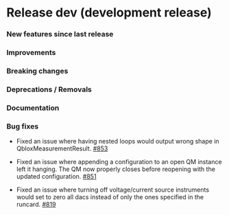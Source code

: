 # Release dev (development release)

### New features since last release

### Improvements

### Breaking changes

### Deprecations / Removals

### Documentation

### Bug fixes

- Fixed an issue where having nested loops would output wrong shape in QbloxMeasurementResult.
  [#853](https://github.com/qilimanjaro-tech/qililab/pull/853)

- Fixed an issue where appending a configuration to an open QM instance left it hanging. The QM now properly closes before reopening with the updated configuration.
  [#851](https://github.com/qilimanjaro-tech/qililab/pull/851)

- Fixed an issue where turning off voltage/current source instruments would set to zero all dacs instead of only the ones specified in the runcard.
  [#819](https://github.com/qilimanjaro-tech/qililab/pull/819)
